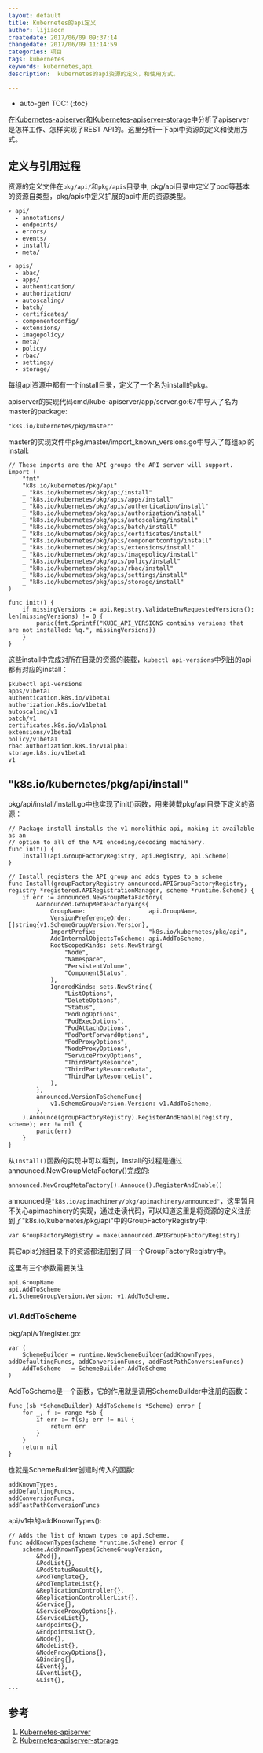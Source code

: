 ```yaml
---
layout: default
title: Kubernetes的api定义
author: lijiaocn
createdate: 2017/06/09 09:37:14
changedate: 2017/06/09 11:14:59
categories: 项目
tags: kubernetes
keywords: kubernetes,api
description:  kubernetes的api资源的定义，和使用方式。

---
```


* auto-gen TOC:
{:toc}

在[Kubernetes-apiserver][1]和[Kubernetes-apiserver-storage][2]中分析了apiserver是怎样工作、怎样实现了REST API的。这里分析一下api中资源的定义和使用方式。

## 定义与引用过程

资源的定义文件在`pkg/api/`和`pkg/apis`目录中, pkg/api目录中定义了pod等基本的资源自类型，pkg/apis中定义扩展的api中用的资源类型。

	▾ api/
	  ▸ annotations/
	  ▸ endpoints/
	  ▸ errors/
	  ▸ events/
	  ▸ install/
	  ▸ meta/
	
	▾ apis/
	  ▸ abac/
	  ▸ apps/
	  ▸ authentication/
	  ▸ authorization/
	  ▸ autoscaling/
	  ▸ batch/
	  ▸ certificates/
	  ▸ componentconfig/
	  ▸ extensions/
	  ▸ imagepolicy/
	  ▸ meta/
	  ▸ policy/
	  ▸ rbac/
	  ▸ settings/
	  ▸ storage/

每组api资源中都有一个install目录，定义了一个名为install的pkg。

apiserver的实现代码cmd/kube-apiserver/app/server.go:67中导入了名为master的package:

	"k8s.io/kubernetes/pkg/master"

master的实现文件中pkg/master/import_known_versions.go中导入了每组api的install:

	// These imports are the API groups the API server will support.
	import (
	    "fmt"
	    "k8s.io/kubernetes/pkg/api"
	    _ "k8s.io/kubernetes/pkg/api/install"
	    _ "k8s.io/kubernetes/pkg/apis/apps/install"
	    _ "k8s.io/kubernetes/pkg/apis/authentication/install"
	    _ "k8s.io/kubernetes/pkg/apis/authorization/install"
	    _ "k8s.io/kubernetes/pkg/apis/autoscaling/install"
	    _ "k8s.io/kubernetes/pkg/apis/batch/install"
	    _ "k8s.io/kubernetes/pkg/apis/certificates/install"
	    _ "k8s.io/kubernetes/pkg/apis/componentconfig/install"
	    _ "k8s.io/kubernetes/pkg/apis/extensions/install"
	    _ "k8s.io/kubernetes/pkg/apis/imagepolicy/install"
	    _ "k8s.io/kubernetes/pkg/apis/policy/install"
	    _ "k8s.io/kubernetes/pkg/apis/rbac/install"
	    _ "k8s.io/kubernetes/pkg/apis/settings/install"
	    _ "k8s.io/kubernetes/pkg/apis/storage/install"
	)
	
	func init() {
	    if missingVersions := api.Registry.ValidateEnvRequestedVersions(); len(missingVersions) != 0 {
	        panic(fmt.Sprintf("KUBE_API_VERSIONS contains versions that are not installed: %q.", missingVersions))
	    }
	}

这些install中完成对所在目录的资源的装载，`kubectl api-versions`中列出的api都有对应的install：

	$kubectl api-versions
	apps/v1beta1
	authentication.k8s.io/v1beta1
	authorization.k8s.io/v1beta1
	autoscaling/v1
	batch/v1
	certificates.k8s.io/v1alpha1
	extensions/v1beta1
	policy/v1beta1
	rbac.authorization.k8s.io/v1alpha1
	storage.k8s.io/v1beta1
	v1

## "k8s.io/kubernetes/pkg/api/install"

pkg/api/install/install.go中也实现了init()函数，用来装载pkg/api目录下定义的资源：

	// Package install installs the v1 monolithic api, making it available as an
	// option to all of the API encoding/decoding machinery.
	func init() {
	    Install(api.GroupFactoryRegistry, api.Registry, api.Scheme)
	}
	
	// Install registers the API group and adds types to a scheme
	func Install(groupFactoryRegistry announced.APIGroupFactoryRegistry, registry *registered.APIRegistrationManager, scheme *runtime.Scheme) {
	    if err := announced.NewGroupMetaFactory(
	        &announced.GroupMetaFactoryArgs{
	            GroupName:                  api.GroupName,
	            VersionPreferenceOrder:     []string{v1.SchemeGroupVersion.Version},
	            ImportPrefix:               "k8s.io/kubernetes/pkg/api",
	            AddInternalObjectsToScheme: api.AddToScheme,
	            RootScopedKinds: sets.NewString(
	                "Node",
	                "Namespace",
	                "PersistentVolume",
	                "ComponentStatus",
	            ),
	            IgnoredKinds: sets.NewString(
	                "ListOptions",
	                "DeleteOptions",
	                "Status",
	                "PodLogOptions",
	                "PodExecOptions",
	                "PodAttachOptions",
	                "PodPortForwardOptions",
	                "PodProxyOptions",
	                "NodeProxyOptions",
	                "ServiceProxyOptions",
	                "ThirdPartyResource",
	                "ThirdPartyResourceData",
	                "ThirdPartyResourceList",
	            ),
	        },
	        announced.VersionToSchemeFunc{
	            v1.SchemeGroupVersion.Version: v1.AddToScheme,
	        },
	    ).Announce(groupFactoryRegistry).RegisterAndEnable(registry, scheme); err != nil {
	        panic(err)
	    }
	}

从`Install()`函数的实现中可以看到，Install的过程是通过announced.NewGroupMetaFactory()完成的:

	announced.NewGroupMetaFactory().Annouce().RegisterAndEnable()

announced是`"k8s.io/apimachinery/pkg/apimachinery/announced"`，这里暂且不关心apimachinery的实现，通过走读代码，可以知道这里是将资源的定义注册到了"k8s.io/kubernetes/pkg/api"中的GroupFactoryRegistry中:

	var GroupFactoryRegistry = make(announced.APIGroupFactoryRegistry)

其它apis分组目录下的资源都注册到了同一个GroupFactoryRegistry中。

这里有三个参数需要关注

	api.GroupName
	api.AddToScheme
	v1.SchemeGroupVersion.Version: v1.AddToScheme,

### v1.AddToScheme

pkg/api/v1/register.go:

	var (
	    SchemeBuilder = runtime.NewSchemeBuilder(addKnownTypes, addDefaultingFuncs, addConversionFuncs, addFastPathConversionFuncs)
	    AddToScheme   = SchemeBuilder.AddToScheme
	)

AddToScheme是一个函数，它的作用就是调用SchemeBuilder中注册的函数：

	func (sb *SchemeBuilder) AddToScheme(s *Scheme) error {
	    for _, f := range *sb {
	        if err := f(s); err != nil {
	            return err
	        }
	    }
	    return nil
	}

也就是SchemeBuilder创建时传入的函数:

	addKnownTypes, 
	addDefaultingFuncs, 
	addConversionFuncs, 
	addFastPathConversionFuncs

api/v1中的addKnownTypes():

	// Adds the list of known types to api.Scheme.
	func addKnownTypes(scheme *runtime.Scheme) error {
	    scheme.AddKnownTypes(SchemeGroupVersion,
	        &Pod{},
	        &PodList{},
	        &PodStatusResult{},
	        &PodTemplate{},
	        &PodTemplateList{},
	        &ReplicationController{},
	        &ReplicationControllerList{},
	        &Service{},
	        &ServiceProxyOptions{},
	        &ServiceList{},
	        &Endpoints{},
	        &EndpointsList{},
	        &Node{},
	        &NodeList{},
	        &NodeProxyOptions{},
	        &Binding{},
	        &Event{},
	        &EventList{},
	        &List{},
	...

## 

## 参考

1. [Kubernetes-apiserver][1]
2. [Kubernetes-apiserver-storage][2]

[1]: http://www.lijiaocn.com/%E9%A1%B9%E7%9B%AE/2017/05/04/Kubernetes-apiserver.html "Kubernetes-apiserver" 
[2]: http://www.lijiaocn.com/%E9%A1%B9%E7%9B%AE/2017/05/10/Kubernetes-apiserver-storage.html "Kubernetes apiserver storage"
